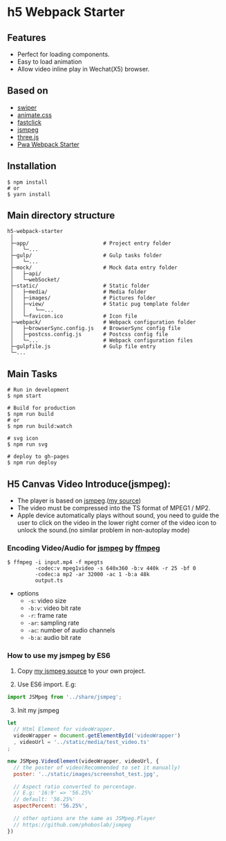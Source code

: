 # h5 Webpack Starter
## Features
* Perfect for loading components.
* Easy to load animation
* Allow video inline play in Wechat(X5) browser.

## Based on 
* [swiper](https://github.com/nolimits4web/Swiper)
* [animate.css](https://github.com/daneden/animate.css)
* [fastclick](https://github.com/ftlabs/fastclick)
* [jsmpeg](https://github.com/phoboslab/jsmpeg)
* [three.js](https://github.com/mrdoob/three.js)
* [Pwa Webpack Starter](https://github.com/cycjimmy/pwa-webpack-starter)

## Installation
```shell
$ npm install
# or
$ yarn install
```

## Main directory structure
```text
h5-webpack-starter
 │
 ├─app/                        # Project entry folder
 │   └─...
 ├─gulp/                       # Gulp tasks folder
 │   └─...
 ├─mock/                       # Mock data entry folder
 │   ├─api/
 │   └─webSocket/
 ├─static/                     # Static folder
 │   ├─media/                  # Media folder
 │   ├─images/                 # Pictures folder
 │   ├─view/                   # Static pug template folder
 │   │   └──...
 │   └─favicon.ico             # Icon file
 ├─webpack/                    # Webpack configuration folder
 │   ├─browserSync.config.js   # BrowserSync config file
 │   ├─postcss.config.js       # Postcss config file
 │   └─...                     # Webpack configuration files
 ├─gulpfile.js                 # Gulp file entry
 └─...
```

## Main Tasks
```shell
# Run in development
$ npm start

# Build for production
$ npm run build
# or
$ npm run build:watch

# svg icon
$ npm run svg

# deploy to gh-pages
$ npm run deploy
```

## H5 Canvas Video Introduce(jsmpeg):
* The player is based on [jsmpeg](https://github.com/phoboslab/jsmpeg).([my source](https://github.com/cycjimmy/h5-webpack-starter/tree/master/app/share/jsmpeg))
* The video must be compressed into the TS format of MPEG1 / MP2.
* Apple device automatically plays without sound, you need to guide the user to click on the video in the lower right corner of the video icon to unlock the sound.(no similar problem in non-autoplay mode)

### Encoding Video/Audio for [jsmpeg](https://github.com/phoboslab/jsmpeg) by [ffmpeg](https://ffmpeg.org/)
```shell
$ ffmpeg -i input.mp4 -f mpegts
         -codec:v mpeg1video -s 640x360 -b:v 440k -r 25 -bf 0
         -codec:a mp2 -ar 32000 -ac 1 -b:a 48k
         output.ts
```

* options
  * `-s`: video size
  * `-b:v`: video bit rate
  * `-r`: frame rate
  * `-ar`: sampling rate
  * `-ac`: number of audio channels
  * `-b:a`: audio bit rate

### How to use my jsmpeg by ES6
1. Copy [my jsmpeg source](https://github.com/cycjimmy/h5-webpack-starter/tree/master/app/share/jsmpeg) to your own project.

2. Use ES6 import. E.g:
  ```javascript
  import JSMpeg from '../share/jsmpeg';
  ```

3. Init my jsmpeg
  ```javascript
  let
    // Html Element for videoWrapper.
    videoWrapper = document.getElementById('videoWrapper')
    , videoUrl = '../static/media/test_video.ts'
  ;

  new JSMpeg.VideoElement(videoWrapper, videoUrl, {
    // the poster of video(Recommended to set it manually)
    poster: '../static/images/screenshot_test.jpg',

    // Aspect ratio converted to percentage.
    // E.g: '16:9' => '56.25%'
    // default: '56.25%'
    aspectPercent: '56.25%',

    // other options are the same as JSMpeg.Player
    // https://github.com/phoboslab/jsmpeg
  })
  ```